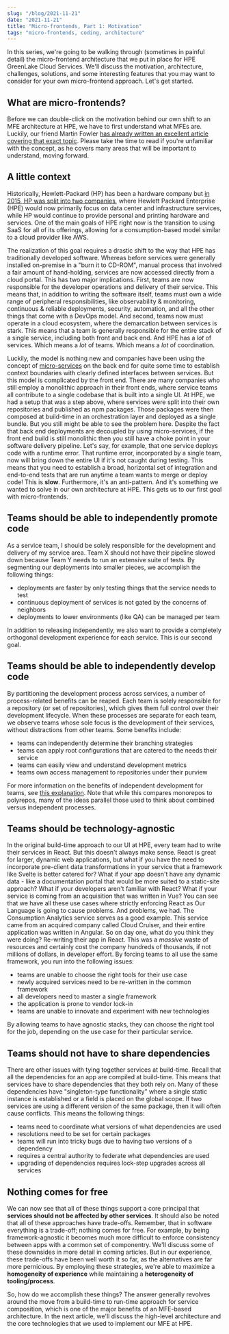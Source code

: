 ```yaml
---
slug: "/blog/2021-11-21"
date: "2021-11-21"
title: "Micro-frontends, Part 1: Motivation"
tags: "micro-frontends, coding, architecture"
---
```


In this series, we're going to be walking through (sometimes in painful detail) the micro-frontend architecture that we put in place for
HPE GreenLake Cloud Services. We'll discuss the motivation, architecture, challenges, solutions, and some interesting features that you may want to
consider for your own micro-frontend approach. Let's get started.

## What are micro-frontends?
Before we can double-click on the motivation behind our own shift to an MFE architecture at HPE, we have to first understand what MFEs are. Luckily, our
friend Martin Fowler [has already written an excellent article covering that exact topic](https://martinfowler.com/articles/micro-frontends.html). Please
take the time to read if you're unfamiliar with the concept, as he covers many areas that will be important to understand, moving forward.

## A little context
Historically, Hewlett-Packard (HP) has been a hardware company but [in 2015, HP was split into two companies](https://www.datacenterdynamics.com/en/news/hp-completes-separation-into-two-companies/),
where Hewlett Packard Enterprise (HPE) would now primarily focus on data center and infrastructure services, while HP would continue to provide personal and printing hardware and services.
One of the main goals of HPE right now is the transition to using SaaS for all of its offerings, allowing for a consumption-based model similar to a cloud
provider like AWS.

The realization of this goal requires a drastic shift to the way that HPE has traditionally developed software. Whereas before services were generally installed
on-premise in a "burn it to CD-ROM", manual process that involved a fair amount of hand-holding, services are now accessed directly from a cloud portal. This has two major implications.
First, teams are now responsible for the developer operations and delivery of their service. This means that, in addition to writing the software itself, teams must
own a wide range of peripheral responsibilities, like observability & monitoring, continuous & reliable deployments, security, automation, and all the other things that come
with a DevOps model. And second, teams now must operate in a cloud ecosystem, where the demarcation between services is stark. This means that a team is generally
responsible for the entire stack of a single service, including both front and back end. And HPE has a *lot* of services. Which means a *lot* of teams. Which means
a *lot* of coordination.

Luckily, the model is nothing new and companies have been using the concept of [micro-services](https://martinfowler.com/articles/microservices.html) on the back end for quite some
time to establish context boundaries with clearly defined interfaces between services. But this model is complicated by the front end. There are many companies who still employ a monolithic approach in their front ends, where
service teams all contribute to a single codebase that is built into a single UI. At HPE, we had a setup that was a step above, where services were split into their own repositories and published
as npm packages. Those packages were then composed at build-time in an orchestration layer and deployed as a single bundle. But you still might be able to see the problem here. Despite the fact that back end deployments are
decoupled by using micro-services, if the front end build is still monolithic then you still have a choke point in your software delivery pipeline. Let's say, for example, that one service deploys
code with a runtime error. That runtime error, incorporated by a single team, now will bring down the entire UI if it's not caught during testing. This means that you need to establish a broad, horizontal
set of integration and end-to-end tests that are run anytime a team wants to merge or deploy code! This is **slow**. Furthermore, it's an anti-pattern. And it's something we wanted
to solve in our own architecture at HPE. This gets us to our first goal with micro-frontends.

## Teams should be able to independently promote code
As a service team, I should be solely responsible for the development and delivery of my service area. Team X should not have their pipeline slowed down because Team Y needs
to run an extensive suite of tests. By segmenting our deployments into smaller pieces, we accomplish the following things:

* deployments are faster by only testing things that the service needs to test
* continuous deployment of services is not gated by the concerns of neighbors
* deployments to lower environments (like QA) can be managed per team

In addition to releasing independently, we also want to provide a completely orthogonal development experience for each service. This is our second goal.

## Teams should be able to independently develop code
By partitioning the development process across services, a number of process-related benefits can be reaped. Each team is solely responsible for a
repository (or set of repositories), which gives them full control over their development lifecycle. When these processes are separate for each team, we observe
teams whose sole focus is the development of their services, without distractions from other teams. Some benefits include:

* teams can independently determine their branching strategies
* teams can apply root configurations that are catered to the needs their service
* teams can easily view and understand development metrics
* teams own access management to repositories under their purview

For more information on the benefits of independent development for teams, see [this explanation](https://github.com/joelparkerhenderson/monorepo-vs-polyrepo). Note that
while this compares monorepos to polyrepos, many of the ideas parallel those used to think about combined versus independent processes.

## Teams should be technology-agnostic
In the original build-time approach to our UI at HPE, every team had to write their services in React. But this doesn't always make sense. React is great for larger, dynamic web
applications, but what if you have the need to incorporate pre-client data transformations in your service that a framework like Svelte is better catered for? What if your app doesn't have any dynamic data - like a documentation portal
that would be more suited to a static-site approach? What if your developers aren't familiar with React? What if your service is coming from an acquisition that was
written in Vue? You can see that we have all these use cases where strictly enforcing React as Our Language is going to cause problems. And problems, we had. The Consumption Analytics
service serves as a good example. This service came from an acquired company called Cloud Cruiser, and their entire application was written in Angular. So on
day one, what do you think they were doing? Re-writing their app in React. This was a *massive* waste of resources and certainly cost the company hundreds of thousands, if not
millions of dollars, in developer effort. By forcing teams to all use the same framework, you run into the following issues:

* teams are unable to choose the right tools for their use case
* newly acquired services need to be re-written in the common framework
* all developers need to master a single framework
* the application is prone to vendor lock-in
* teams are unable to innovate and experiment with new technologies

By allowing teams to have agnostic stacks, they can choose the right tool for the job, depending on the use case for their particular service.

## Teams should not have to share dependencies

There are other issues with tying together services at build-time. Recall that all the dependencies for an app are compiled at build-time. This means that services have
to share dependencies that they both rely on. Many of these dependencies have "singleton-type functionality" where a single static instance is established or a field is placed
on the global scope. If two services are using a different version of the same package, then it will often cause conflicts. This means the following things:

* teams need to coordinate what versions of what dependencies are used
* resolutions need to be set for certain packages
* teams will run into tricky bugs due to having two versions of a dependency
* requires a central authority to federate what dependencies are used
* upgrading of dependencies requires lock-step upgrades across all services

## Nothing comes for free

We can now see that all of these things support a core principal that **services should not be affected by other services**. It should also be noted that all of these approaches
have trade-offs. Remember, that in software everything is a trade-off; nothing comes for free. For example, by being framework-agnostic it becomes much more difficult to enforce
consistency between apps with a common set of componentry. We'll discuss some of these downsides in more detail in coming articles. But in our experience, these trade-offs have
been well worth it so far, as the alternatives are far more pernicious. By employing these strategies, we're able to maximize a **homogeneity of experience** while maintaining
a **heterogeneity of tooling/process**.

So, how do we accomplish these things? The answer generally revolves around the move from a build-time to run-time approach for service composition, which is one of the
major benefits of an MFE-based architecture. In the next article, we'll discuss the high-level architecture and the core technologies that we used to implement
our MFE at HPE.
